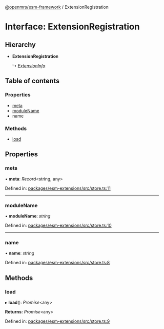 [@openmrs/esm-framework](../API.md) / ExtensionRegistration

# Interface: ExtensionRegistration

## Hierarchy

* **ExtensionRegistration**

  ↳ [*ExtensionInfo*](extensioninfo.md)

## Table of contents

### Properties

- [meta](extensionregistration.md#meta)
- [moduleName](extensionregistration.md#modulename)
- [name](extensionregistration.md#name)

### Methods

- [load](extensionregistration.md#load)

## Properties

### meta

• **meta**: *Record*<string, any\>

Defined in: [packages/esm-extensions/src/store.ts:11](https://github.com/nk183/openmrs-esm-core/blob/master/packages/esm-extensions/src/store.ts#L11)

___

### moduleName

• **moduleName**: *string*

Defined in: [packages/esm-extensions/src/store.ts:10](https://github.com/nk183/openmrs-esm-core/blob/master/packages/esm-extensions/src/store.ts#L10)

___

### name

• **name**: *string*

Defined in: [packages/esm-extensions/src/store.ts:8](https://github.com/nk183/openmrs-esm-core/blob/master/packages/esm-extensions/src/store.ts#L8)

## Methods

### load

▸ **load**(): *Promise*<any\>

**Returns:** *Promise*<any\>

Defined in: [packages/esm-extensions/src/store.ts:9](https://github.com/nk183/openmrs-esm-core/blob/master/packages/esm-extensions/src/store.ts#L9)
